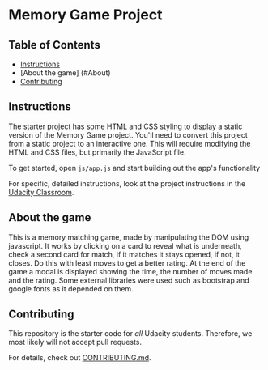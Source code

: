 # Memory Game Project

## Table of Contents

* [Instructions](#instructions)
* [About the game] (#About)
* [Contributing](#contributing)

## Instructions

The starter project has some HTML and CSS styling to display a static version of the Memory Game project. You'll need to convert this project from a static project to an interactive one. This will require modifying the HTML and CSS files, but primarily the JavaScript file.

To get started, open `js/app.js` and start building out the app's functionality

For specific, detailed instructions, look at the project instructions in the [Udacity Classroom](https://classroom.udacity.com/me).

## About the game

This is a memory matching game, made by manipulating the DOM using javascript. It works by clicking on a card to reveal what is underneath, check a second card for match, if it matches it stays opened, if not, it closes. Do this with least moves to get a better rating. At the end of the game a modal is displayed showing the time, the number of moves made and the rating. Some external libraries were used such as bootstrap and google fonts as it depended on them. 


## Contributing

This repository is the starter code for _all_ Udacity students. Therefore, we most likely will not accept pull requests.

For details, check out [CONTRIBUTING.md](CONTRIBUTING.md).

